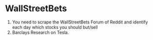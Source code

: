# WallStreetBets

1. You need to scrape the WallStreetBets Forum of Reddit and identify each day which stocks you should but/sell
2. Barclays Research on Tesla.

